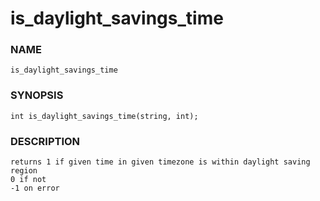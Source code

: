 # is_daylight_savings_time

### NAME

    is_daylight_savings_time

### SYNOPSIS

    int is_daylight_savings_time(string, int);

### DESCRIPTION

    returns 1 if given time in given timezone is within daylight saving region
    0 if not
    -1 on error
